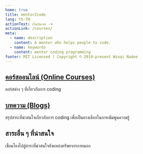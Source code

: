 ```yaml
---
home: true
title: mentor2code
lang: th-TH
actionText: เริ่มกันเลย ->
actionLink: /courses/
meta:
  - name: description
    content: A mentor who helps people to code.
  - name: keywords
    content: mentor coding programming
footer: MIT Licensed | Copyright © 2019-present Winai Nadee
---
```

<div class="features">
  <div class="feature">
    <h2><a href="/courses/">คอร์สออนไลน์ (Online Courses)</a></h2>
    <p>คอร์สต่าง ๆ ที่เกี่ยวกับการ coding</p>
  </div>
  <div class="feature">
    <h2><a href="/blogs/">บทความ (Blogs)</a></h2>
    <p>สรุปสาระที่น่าสนใจเกี่ยวกับการ coding เพื่อเป็นทางเลือกในการเพิ่มพูนความรู้</p>
  </div>
  <div class="feature">
    <h2>สาระอื่น ๆ ที่น่าสนใจ</h2>
    <p>เชื่อมโยงไปสู่สาระที่น่าสนใจยังแหล่งทรัพยากรภายนอก</p>
  </div>
</div>

